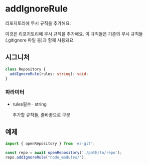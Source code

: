 # addIgnoreRule

리포지토리에 무시 규칙을 추가해요.

이것은 리포지토리에 무시 규칙을 추가해요. 이 규칙들은
기존의 무시 규칙들(.gitignore 파일 등)과 함께 사용돼요.

## 시그니처

```ts
class Repository {
  addIgnoreRule(rules: string): void;
}
```

### 파라미터

<ul class="param-ul">
  <li class="param-li param-li-root">
    <span class="param-name">rules</span><span class="param-required">필수</span>&nbsp;·&nbsp;<span class="param-type">string</span>
    <br>
    <p class="param-description">추가할 규칙들, 줄바꿈으로 구분</p>
  </li>
</ul>

## 예제

```ts
import { openRepository } from 'es-git';

const repo = await openRepository('./path/to/repo');
repo.addIgnoreRule("node_modules/");
```
